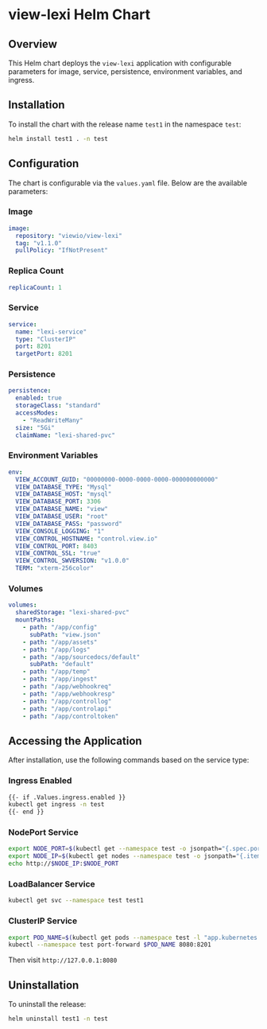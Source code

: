 # view-lexi Helm Chart

## Overview
This Helm chart deploys the `view-lexi` application with configurable parameters for image, service, persistence, environment variables, and ingress.

## Installation
To install the chart with the release name `test1` in the namespace `test`:

```sh
helm install test1 . -n test
```


## Configuration
The chart is configurable via the `values.yaml` file. Below are the available parameters:

### Image
```yaml
image:
  repository: "viewio/view-lexi"
  tag: "v1.1.0"
  pullPolicy: "IfNotPresent"
```

### Replica Count
```yaml
replicaCount: 1
```

### Service
```yaml
service:
  name: "lexi-service"
  type: "ClusterIP"
  port: 8201
  targetPort: 8201
```

### Persistence
```yaml
persistence:
  enabled: true
  storageClass: "standard"
  accessModes:
    - "ReadWriteMany"
  size: "5Gi"
  claimName: "lexi-shared-pvc"
```

### Environment Variables
```yaml
env:
  VIEW_ACCOUNT_GUID: "00000000-0000-0000-0000-000000000000"
  VIEW_DATABASE_TYPE: "Mysql"
  VIEW_DATABASE_HOST: "mysql"
  VIEW_DATABASE_PORT: 3306
  VIEW_DATABASE_NAME: "view"
  VIEW_DATABASE_USER: "root"
  VIEW_DATABASE_PASS: "password"
  VIEW_CONSOLE_LOGGING: "1"
  VIEW_CONTROL_HOSTNAME: "control.view.io"
  VIEW_CONTROL_PORT: 8403
  VIEW_CONTROL_SSL: "true"
  VIEW_CONTROL_SWVERSION: "v1.0.0"
  TERM: "xterm-256color"
```

### Volumes
```yaml
volumes:
  sharedStorage: "lexi-shared-pvc"
  mountPaths:
    - path: "/app/config"
      subPath: "view.json"
    - path: "/app/assets"
    - path: "/app/logs"
    - path: "/app/sourcedocs/default"
      subPath: "default"
    - path: "/app/temp"
    - path: "/app/ingest"
    - path: "/app/webhookreq"
    - path: "/app/webhookresp"
    - path: "/app/controllog"
    - path: "/app/controlapi"
    - path: "/app/controltoken"
```

## Accessing the Application
After installation, use the following commands based on the service type:

### Ingress Enabled
```sh
{{- if .Values.ingress.enabled }}
kubectl get ingress -n test
{{- end }}
```

### NodePort Service
```sh
export NODE_PORT=$(kubectl get --namespace test -o jsonpath="{.spec.ports[0].nodePort}" services test1)
export NODE_IP=$(kubectl get nodes --namespace test -o jsonpath="{.items[0].status.addresses[0].address}")
echo http://$NODE_IP:$NODE_PORT
```

### LoadBalancer Service
```sh
kubectl get svc --namespace test test1
```

### ClusterIP Service
```sh
export POD_NAME=$(kubectl get pods --namespace test -l "app.kubernetes.io/name=test1" -o jsonpath="{.items[0].metadata.name}")
kubectl --namespace test port-forward $POD_NAME 8080:8201
```
Then visit `http://127.0.0.1:8080`

## Uninstallation
To uninstall the release:
```sh
helm uninstall test1 -n test
```

